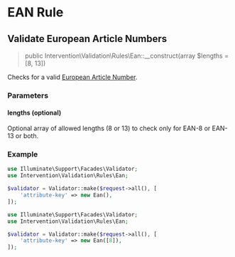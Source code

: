 # EAN Rule
## Validate European Article Numbers

> public Intervention\Validation\Rules\Ean::__construct(array $lengths = [8, 13])

Checks for a valid [European Article Number](https://en.wikipedia.org/wiki/International_Article_Number).

### Parameters

#### lengths (optional)

Optional array of allowed lengths (8 or 13) to check only for EAN-8 or EAN-13 or both.

### Example

```php
use Illuminate\Support\Facades\Validator;
use Intervention\Validation\Rules\Ean;

$validator = Validator::make($request->all(), [
    'attribute-key' => new Ean(),
]);
```

```php
use Illuminate\Support\Facades\Validator;
use Intervention\Validation\Rules\Ean;

$validator = Validator::make($request->all(), [
    'attribute-key' => new Ean([8]),
]);
```
